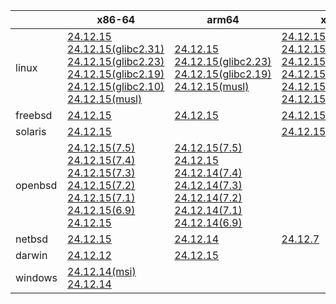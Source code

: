 ||x86-64|arm64|x86|ppc64le|armel|armv7|
| --- | --- | --- | --- | --- | --- | --- |
|linux|[24.12.15](https://github.com/roswell/sbcl_head/releases/download/24.12.15/sbcl-24.12.15-x86-64-linux-binary.tar.bz2)<br />[24.12.15(glibc2.31)](https://github.com/roswell/sbcl_head/releases/download/24.12.15/sbcl-24.12.15-x86-64-linux-glibc2.31-binary.tar.bz2)<br />[24.12.15(glibc2.23)](https://github.com/roswell/sbcl_head/releases/download/24.12.15/sbcl-24.12.15-x86-64-linux-glibc2.23-binary.tar.bz2)<br />[24.12.15(glibc2.19)](https://github.com/roswell/sbcl_head/releases/download/24.12.15/sbcl-24.12.15-x86-64-linux-glibc2.19-binary.tar.bz2)<br />[24.12.15(glibc2.10)](https://github.com/roswell/sbcl_head/releases/download/24.12.15/sbcl-24.12.15-x86-64-linux-glibc2.10-binary.tar.bz2)<br />[24.12.15(musl)](https://github.com/roswell/sbcl_head/releases/download/24.12.15/sbcl-24.12.15-x86-64-linux-musl-binary.tar.bz2)<br />|[24.12.15](https://github.com/roswell/sbcl_head/releases/download/24.12.15/sbcl-24.12.15-arm64-linux-binary.tar.bz2)<br />[24.12.15(glibc2.23)](https://github.com/roswell/sbcl_head/releases/download/24.12.15/sbcl-24.12.15-arm64-linux-glibc2.23-binary.tar.bz2)<br />[24.12.15(glibc2.19)](https://github.com/roswell/sbcl_head/releases/download/24.12.15/sbcl-24.12.15-arm64-linux-glibc2.19-binary.tar.bz2)<br />[24.12.15(musl)](https://github.com/roswell/sbcl_head/releases/download/24.12.15/sbcl-24.12.15-arm64-linux-musl-binary.tar.bz2)<br />|[24.12.15](https://github.com/roswell/sbcl_head/releases/download/24.12.15/sbcl-24.12.15-x86-linux-binary.tar.bz2)<br />[24.12.15(glibc2.31)](https://github.com/roswell/sbcl_head/releases/download/24.12.15/sbcl-24.12.15-x86-linux-glibc2.31-binary.tar.bz2)<br />[24.12.15(glibc2.23)](https://github.com/roswell/sbcl_head/releases/download/24.12.15/sbcl-24.12.15-x86-linux-glibc2.23-binary.tar.bz2)<br />[24.12.15(glibc2.19)](https://github.com/roswell/sbcl_head/releases/download/24.12.15/sbcl-24.12.15-x86-linux-glibc2.19-binary.tar.bz2)<br />[24.12.15(glibc2.10)](https://github.com/roswell/sbcl_head/releases/download/24.12.15/sbcl-24.12.15-x86-linux-glibc2.10-binary.tar.bz2)<br />[24.12.15(musl)](https://github.com/roswell/sbcl_head/releases/download/24.12.15/sbcl-24.12.15-x86-linux-musl-binary.tar.bz2)<br />|[24.12.15](https://github.com/roswell/sbcl_head/releases/download/24.12.15/sbcl-24.12.15-ppc64le-linux-binary.tar.bz2)<br />[24.12.15(glibc2.23)](https://github.com/roswell/sbcl_head/releases/download/24.12.15/sbcl-24.12.15-ppc64le-linux-glibc2.23-binary.tar.bz2)<br />[24.12.15(glibc2.19)](https://github.com/roswell/sbcl_head/releases/download/24.12.15/sbcl-24.12.15-ppc64le-linux-glibc2.19-binary.tar.bz2)<br />|[24.12.14](https://github.com/roswell/sbcl_head/releases/download/24.12.14/sbcl-24.12.14-armel-linux-binary.tar.bz2)<br />|[24.12.14](https://github.com/roswell/sbcl_head/releases/download/24.12.14/sbcl-24.12.14-armv7-linux-binary.tar.bz2)<br />|
|freebsd|[24.12.15](https://github.com/roswell/sbcl_head/releases/download/24.12.15/sbcl-24.12.15-x86-64-freebsd-binary.tar.bz2)<br />|[24.12.15](https://github.com/roswell/sbcl_head/releases/download/24.12.15/sbcl-24.12.15-arm64-freebsd-binary.tar.bz2)<br />|[24.12.15](https://github.com/roswell/sbcl_head/releases/download/24.12.15/sbcl-24.12.15-x86-freebsd-binary.tar.bz2)<br />||||
|solaris|[24.12.15](https://github.com/roswell/sbcl_head/releases/download/24.12.15/sbcl-24.12.15-x86-64-solaris-binary.tar.bz2)<br />||[24.12.15](https://github.com/roswell/sbcl_head/releases/download/24.12.15/sbcl-24.12.15-x86-solaris-binary.tar.bz2)<br />||||
|openbsd|[24.12.15(7.5)](https://github.com/roswell/sbcl_head/releases/download/24.12.15/sbcl-24.12.15-x86-64-openbsd-7.5-binary.tar.bz2)<br />[24.12.15(7.4)](https://github.com/roswell/sbcl_head/releases/download/24.12.15/sbcl-24.12.15-x86-64-openbsd-7.4-binary.tar.bz2)<br />[24.12.15(7.3)](https://github.com/roswell/sbcl_head/releases/download/24.12.15/sbcl-24.12.15-x86-64-openbsd-7.3-binary.tar.bz2)<br />[24.12.15(7.2)](https://github.com/roswell/sbcl_head/releases/download/24.12.15/sbcl-24.12.15-x86-64-openbsd-7.2-binary.tar.bz2)<br />[24.12.15(7.1)](https://github.com/roswell/sbcl_head/releases/download/24.12.15/sbcl-24.12.15-x86-64-openbsd-7.1-binary.tar.bz2)<br />[24.12.15(6.9)](https://github.com/roswell/sbcl_head/releases/download/24.12.15/sbcl-24.12.15-x86-64-openbsd-6.9-binary.tar.bz2)<br />[24.12.15](https://github.com/roswell/sbcl_head/releases/download/24.12.15/sbcl-24.12.15-x86-64-openbsd-binary.tar.bz2)<br />|[24.12.15(7.5)](https://github.com/roswell/sbcl_head/releases/download/24.12.15/sbcl-24.12.15-arm64-openbsd-7.5-binary.tar.bz2)<br />[24.12.15](https://github.com/roswell/sbcl_head/releases/download/24.12.15/sbcl-24.12.15-arm64-openbsd-binary.tar.bz2)<br />[24.12.14(7.4)](https://github.com/roswell/sbcl_head/releases/download/24.12.14/sbcl-24.12.14-arm64-openbsd-7.4-binary.tar.bz2)<br />[24.12.14(7.3)](https://github.com/roswell/sbcl_head/releases/download/24.12.14/sbcl-24.12.14-arm64-openbsd-7.3-binary.tar.bz2)<br />[24.12.14(7.2)](https://github.com/roswell/sbcl_head/releases/download/24.12.14/sbcl-24.12.14-arm64-openbsd-7.2-binary.tar.bz2)<br />[24.12.14(7.1)](https://github.com/roswell/sbcl_head/releases/download/24.12.14/sbcl-24.12.14-arm64-openbsd-7.1-binary.tar.bz2)<br />[24.12.14(6.9)](https://github.com/roswell/sbcl_head/releases/download/24.12.14/sbcl-24.12.14-arm64-openbsd-6.9-binary.tar.bz2)<br />|||||
|netbsd|[24.12.15](https://github.com/roswell/sbcl_head/releases/download/24.12.15/sbcl-24.12.15-x86-64-netbsd-binary.tar.bz2)<br />|[24.12.14](https://github.com/roswell/sbcl_head/releases/download/24.12.14/sbcl-24.12.14-arm64-netbsd-binary.tar.bz2)<br />|[24.12.7](https://github.com/roswell/sbcl_head/releases/download/24.12.7/sbcl-24.12.7-x86-netbsd-binary.tar.bz2)<br />||||
|darwin|[24.12.12](https://github.com/roswell/sbcl_head/releases/download/24.12.12/sbcl-24.12.12-x86-64-darwin-binary.tar.bz2)<br />|[24.12.15](https://github.com/roswell/sbcl_head/releases/download/24.12.15/sbcl-24.12.15-arm64-darwin-binary.tar.bz2)<br />|||||
|windows|[24.12.14(msi)](https://github.com/roswell/sbcl_head/releases/download/24.12.14/sbcl-24.12.14-x86-64-windows-binary.msi)<br />[24.12.14](https://github.com/roswell/sbcl_head/releases/download/24.12.14/sbcl-24.12.14-x86-64-windows-binary.tar.bz2)<br />||||||
